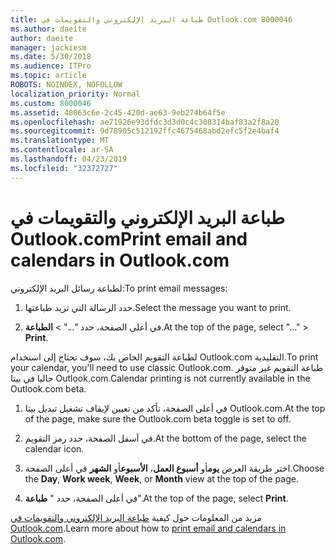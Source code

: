 ```yaml
---
title: طباعة البريد الإلكتروني والتقويمات في Outlook.com 8000046
ms.author: daeite
author: daeite
manager: jackiesm
ms.date: 5/30/2018
ms.audience: ITPro
ms.topic: article
ROBOTS: NOINDEX, NOFOLLOW
localization_priority: Normal
ms.custom: 8000046
ms.assetid: 40063c6e-2c45-420d-ae63-9eb274b64f5e
ms.openlocfilehash: ae71926e93dfdc3d3d0c4c308314baf83a2f8a20
ms.sourcegitcommit: 9d78905c512192ffc4675468abd2efc5f2e4baf4
ms.translationtype: MT
ms.contentlocale: ar-SA
ms.lasthandoff: 04/23/2019
ms.locfileid: "32372727"
---
```

# <a name="print-email-and-calendars-in-outlookcom"></a><span data-ttu-id="8560d-102">طباعة البريد الإلكتروني والتقويمات في Outlook.com</span><span class="sxs-lookup"><span data-stu-id="8560d-102">Print email and calendars in Outlook.com</span></span>

<span data-ttu-id="8560d-103">لطباعة رسائل البريد الإلكتروني:</span><span class="sxs-lookup"><span data-stu-id="8560d-103">To print email messages:</span></span>
  
1. <span data-ttu-id="8560d-104">حدد الرسالة التي تريد طباعتها.</span><span class="sxs-lookup"><span data-stu-id="8560d-104">Select the message you want to print.</span></span>
    
2. <span data-ttu-id="8560d-105">في أعلى الصفحة، حدد "..." \> **الطباعة**.</span><span class="sxs-lookup"><span data-stu-id="8560d-105">At the top of the page, select "..." \> **Print**.</span></span> 
    
<span data-ttu-id="8560d-106">لطباعة التقويم الخاص بك، سوف تحتاج إلى استخدام Outlook.com التقليدية.</span><span class="sxs-lookup"><span data-stu-id="8560d-106">To print your calendar, you'll need to use classic Outlook.com.</span></span> <span data-ttu-id="8560d-107">طباعة التقويم غير متوفر حاليا في بيتا Outlook.com.</span><span class="sxs-lookup"><span data-stu-id="8560d-107">Calendar printing is not currently available in the Outlook.com beta.</span></span>
  
1. <span data-ttu-id="8560d-108">في أعلى الصفحة، تأكد من تعيين لإيقاف تشغيل تبديل بيتا Outlook.com.</span><span class="sxs-lookup"><span data-stu-id="8560d-108">At the top of the page, make sure the Outlook.com beta toggle is set to off.</span></span>
    
2. <span data-ttu-id="8560d-109">في أسفل الصفحة، حدد رمز التقويم.</span><span class="sxs-lookup"><span data-stu-id="8560d-109">At the bottom of the page, select the calendar icon.</span></span>
    
3. <span data-ttu-id="8560d-110">اختر طريقة العرض **يوم**أو **أسبوع العمل**، **الأسبوع**أو **الشهر** في أعلى الصفحة.</span><span class="sxs-lookup"><span data-stu-id="8560d-110">Choose the **Day**, **Work week**, **Week**, or **Month** view at the top of the page.</span></span> 
    
4. <span data-ttu-id="8560d-111">في أعلى الصفحة، حدد " **طباعة**".</span><span class="sxs-lookup"><span data-stu-id="8560d-111">At the top of the page, select **Print**.</span></span> 
    
<span data-ttu-id="8560d-112">مزيد من المعلومات حول كيفية [طباعة البريد الإلكتروني والتقويمات في Outlook.com](https://go.microsoft.com/fwlink/p/?linkid=2001208&amp;clcid=0x409).</span><span class="sxs-lookup"><span data-stu-id="8560d-112">Learn more about how to [print email and calendars in Outlook.com](https://go.microsoft.com/fwlink/p/?linkid=2001208&amp;clcid=0x409).</span></span>
  


